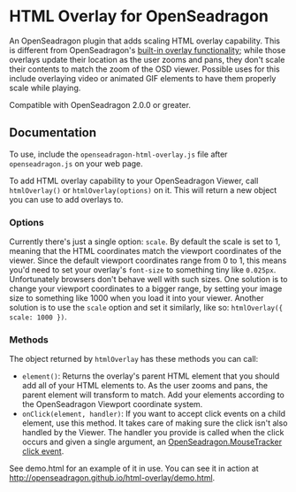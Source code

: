 # HTML Overlay for OpenSeadragon

An OpenSeadragon plugin that adds scaling HTML overlay capability. This is different from OpenSeadragon's [built-in overlay functionality](http://openseadragon.github.io/examples/ui-overlays/); while those overlays update their location as the user zooms and pans, they don't scale their contents to match the zoom of the OSD viewer. Possible uses for this include overlaying video or animated GIF elements to have them properly scale while playing.

Compatible with OpenSeadragon 2.0.0 or greater.

## Documentation

To use, include the `openseadragon-html-overlay.js` file after `openseadragon.js` on your web page.

To add HTML overlay capability to your OpenSeadragon Viewer, call `htmlOverlay()` or `htmlOverlay(options)` on it. This will return a new object you can use to add overlays to.

### Options

Currently there's just a single option: `scale`. By default the scale is set to 1, meaning that the HTML coordinates match the viewport coordinates of the viewer. Since the default viewport coordinates range from 0 to 1, this means you'd need to set your overlay's `font-size` to something tiny like `0.025px`. Unfortunately browsers don't behave well with such sizes. One solution is to change your viewport coordinates to a bigger range, by setting your image size to something like 1000 when you load it into your viewer. Another solution is to use the `scale` option and set it similarly, like so: `htmlOverlay({ scale: 1000 })`.

### Methods

The object returned by `htmlOverlay` has these methods you can call:

* `element()`: Returns the overlay's parent HTML element that you should add all of your HTML elements to. As the user zooms and pans, the parent element will transform to match. Add your elements according to the OpenSeadragon Viewport coordinate system.
* `onClick(element, handler)`: If you want to accept click events on a child element, use this method. It takes care of making sure the click isn't also handled by the Viewer. The handler you provide is called when the click occurs and given a single argument, an [OpenSeadragon.MouseTracker click event](http://openseadragon.github.io/docs/OpenSeadragon.MouseTracker.html#clickHandler).

See demo.html for an example of it in use. You can see it in action at http://openseadragon.github.io/html-overlay/demo.html.

